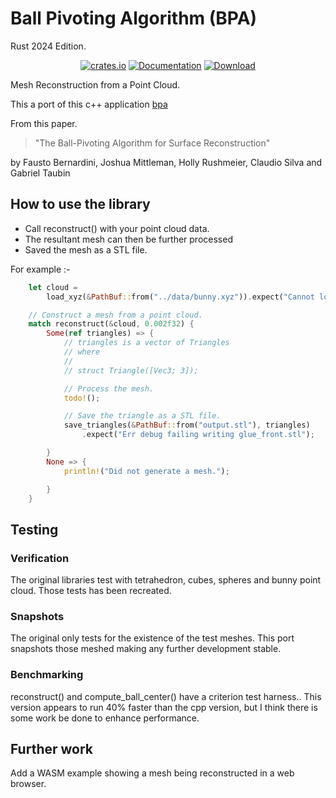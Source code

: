 # Ball Pivoting Algorithm (BPA)

Rust 2024 Edition.

<div align="center">

<a href="https://crates.io/crates/bpa"><img alt="crates.io" src="https://img.shields.io/crates/v/bpa.svg"/></a>
<a href="https://docs.rs/bpa" rel="nofollow noopener noreferrer"><img src="https://docs.rs/bpa/badge.svg" alt="Documentation"></a>
<a href="https://crates.io/crates/bpa"><img src="https://img.shields.io/crates/d/bpa.svg" alt="Download" /></a>

</div>

Mesh Reconstruction from a Point Cloud.

This a port of this c++ application [bpa](<https://github.com/bernhardmgruber/bpa>)

From this paper.

> "The Ball-Pivoting Algorithm for Surface Reconstruction"

by Fausto Bernardini, Joshua Mittleman, Holly Rushmeier, Claudio Silva and Gabriel Taubin

## How to use the library

* Call reconstruct() with your point cloud data.
* The resultant mesh can then be further processed
* Saved the mesh as a STL file.

For example :-

```rust
    let cloud =
        load_xyz(&PathBuf::from("../data/bunny.xyz")).expect("Cannot load bunny");

    // Construct a mesh from a point cloud.
    match reconstruct(&cloud, 0.002f32) {
        Some(ref triangles) => {
            // triangles is a vector of Triangles
            // where
            //
            // struct Triangle([Vec3; 3]);

            // Process the mesh.
            todo!();

            // Save the triangle as a STL file.
            save_triangles(&PathBuf::from("output.stl"), triangles)
                .expect("Err debug failing writing glue_front.stl");

        }
        None => {
            println!("Did not generate a mesh.");

        }
    }
```

## Testing

### Verification

The original libraries test with  tetrahedron, cubes, spheres and bunny point cloud. Those tests has been recreated.

### Snapshots

The original only tests for the existence of the test meshes. This port snapshots those meshed making any
further development stable.

### Benchmarking

reconstruct() and compute_ball_center() have a criterion test harness..
This version appears to run 40% faster than the cpp version, but I think there is some work be done to enhance performance.

## Further work

Add a WASM example showing a mesh being reconstructed in a web browser.
